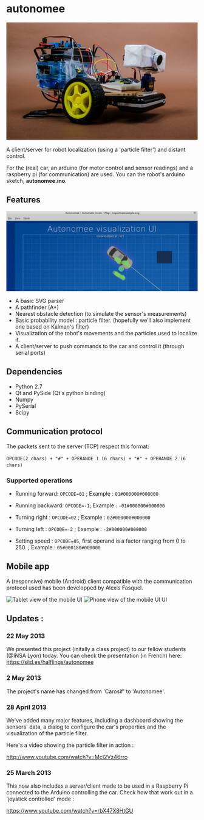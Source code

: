 # autonomee

![Picture of the car](img/autonomeeIRL.png)


A client/server for robot localization (using a 'particle filter') and distant control.

For the (real) car, an arduino (for motor control and sensor readings) and  a raspberry pi (for communication) are used.
You can the robot's arduino sketch, __autonomee.ino__. 

## Features

![Screenshot of the app's UI](img/screenshot.png)

* A basic SVG parser
* A pathfinder (A\*)
* Nearest obstacle detection (to simulate the sensor's measurements)
* Basic probability model : particle filter. (hopefully we'll also implement one based on Kalman's filter)
* Visualization of the robot's movements and the particles used to localize it.
* A client/server to push commands to the car and control it (through serial ports)

## Dependencies

* Python 2.7
* Qt and PySide (Qt's python binding)
* Numpy
* PySerial
* Scipy

## Communication protocol

The packets sent to the server (TCP) respect this format:

```OPCODE(2 chars) + "#" + OPERANDE 1 (6 chars) + "#" + OPERANDE 2 (6 chars)```

### Supported operations

* Running forward: ```OPCODE=01``` ; Example : ```01#000000#000000```

* Running backward: ```OPCODE=-1```; Example : ```-01#000000#000000```

* Turning right : ```OPCODE=02``` ; Example : ```02#000000#000000```

* Turning left : ```OPCODE=-2``` ; Example : ```-2#000000#000000```

* Setting speed : ```OPCODE=05```, first operand is a factor ranging from 0 to 250. ; Example : ```05#000180#000000```

## Mobile app

A (responsive) mobile (Android) client compatible with the communication protocol used has been developped by Alexis Fasquel.

![Tablet view of the mobile UI](img/tabletscreen.png)
![Phone view of the mobile UI UI](img/mobilescreen.png)


## Updates :

### 22 May 2013

We presented this project (initally a class project) to our fellow students (@INSA Lyon) today. You can check the presentation (in French) here: https://slid.es/halflings/autonomee

### 2 May 2013

The project's name has changed from 'Carosif' to 'Autonomee'.

### 28 April 2013

We've added many major features, including a dashboard showing the sensors' data, a dialog to configure the car's properties and the visualization of the particle filter.

Here's a video showing the particle filter in action :

http://www.youtube.com/watch?v=Mcl2Vz46rro

### 25 March 2013

This now also includes a server/client made to be used in a Raspberry Pi connected to the Arduino controlling the car. Check how that work out in a 'joystick controlled' mode :

https://www.youtube.com/watch?v=rbX47X8HtGU
